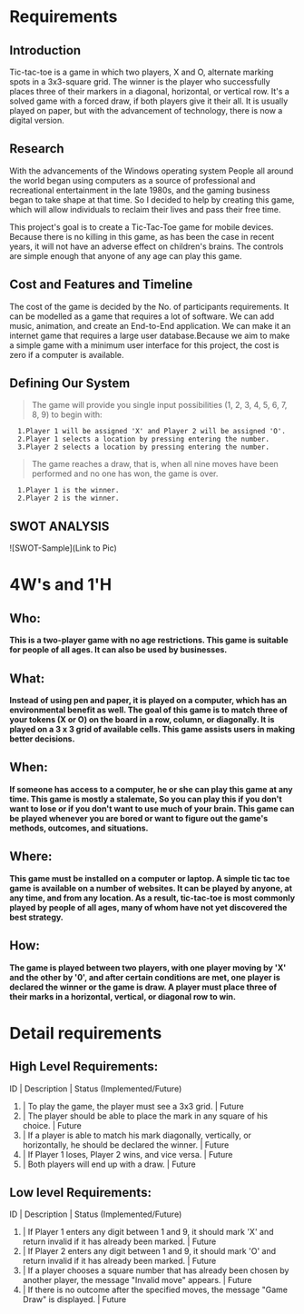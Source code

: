 # Requirements
## Introduction
<p>Tic-tac-toe is a game in which two players, X and O, alternate marking spots in a 3x3-square grid. The winner is the player who successfully places three of their markers in a diagonal, horizontal, or vertical row. It's a solved game with a forced draw, if both players give it their all. It is usually played on paper, but with the advancement of technology, there is now a digital version.</p>

## Research
<p>With the advancements of the Windows operating system People all around the world began using computers as a source of professional and recreational entertainment in the late 1980s, and the gaming business began to take shape at that time. So I decided to help by creating this game, which will allow individuals to reclaim their lives and pass their free time.</p>

<p>This project's goal is to create a Tic-Tac-Toe game for mobile devices. Because there is no killing in this game, as has been the case in recent years, it will not have an adverse effect on children's brains. The controls are simple enough that anyone of any age can play this game.</p>

## Cost and Features and Timeline
<p>The cost of the game is decided by the No. of participants requirements. It can be modelled as a game that requires a lot of software. We can add music, animation, and create an End-to-End application. We can make it an internet game that requires a large user database.Because we aim to make a simple game with a minimum user interface for this project, the cost is zero if a computer is available.</p>

## Defining Our System
><p>The game will provide you single input possibilities (1, 2, 3, 4, 5, 6, 7, 8, 9) to begin with:</p>
      1.Player 1 will be assigned 'X' and Player 2 will be assigned 'O'.
      2.Player 1 selects a location by pressing entering the number.
      3.Player 2 selects a location by pressing entering the number.
><p>The game reaches a draw, that is, when all nine moves have been performed and no one has won, the game is over.</p>
      1.Player 1 is the winner.
      2.Player 2 is the winner.
## SWOT ANALYSIS
![SWOT-Sample](Link to Pic)

# 4W&#39;s and 1&#39;H

## Who:

**This is a two-player game with no age restrictions. This game is suitable for people of all ages. It can also be used by businesses.**

## What:

**Instead of using pen and paper, it is played on a computer, which has an environmental benefit as well. The goal of this game is to match three of your tokens (X or O) on the board in a row, column, or diagonally. It is played on a 3 x 3 grid of available cells. This game assists users in making better decisions.**

## When:

**If someone has access to a computer, he or she can play this game at any time. This game is mostly a stalemate, So you can play this if you don't want to lose or if you don't want to use much of your brain. This game can be played whenever you are bored or want to figure out the game's methods, outcomes, and situations.**

## Where:

**This game must be installed on a computer or laptop. A simple tic tac toe game is available on a number of websites. It can be played by anyone, at any time, and from any location. As a result, tic-tac-toe is most commonly played by people of all ages, many of whom have not yet discovered the best strategy.**

## How:

**The game is played between two players, with one player moving by 'X' and the other by '0', and after certain conditions are met, one player is declared the winner or the game is draw. A player must place three of their marks in a horizontal, vertical, or diagonal row to win.**

# Detail requirements
## High Level Requirements:

ID | Description | Status (Implemented/Future)
1. | To play the game, the player must see a 3x3 grid. | Future
2. | The player should be able to place the mark in any square of his choice. | Future
3. | If a player is able to match his mark diagonally, vertically, or horizontally, he should be declared the winner. | Future
4. | If Player 1 loses, Player 2 wins, and vice versa. | Future
5. | Both players will end up with a draw. | Future
   


##  Low level Requirements:
 
ID | Description | Status (Implemented/Future)
1. | If Player 1 enters any digit between 1 and 9, it should mark 'X' and return invalid if it has already been marked. | Future
2. | If Player 2 enters any digit between 1 and 9, it should mark 'O' and return invalid if it has already been marked. | Future
3. | If a player chooses a square number that has already been chosen by another player, the message "Invalid move" appears. | Future
4. | If there is no outcome after the specified moves, the message "Game Draw" is displayed. | Future

